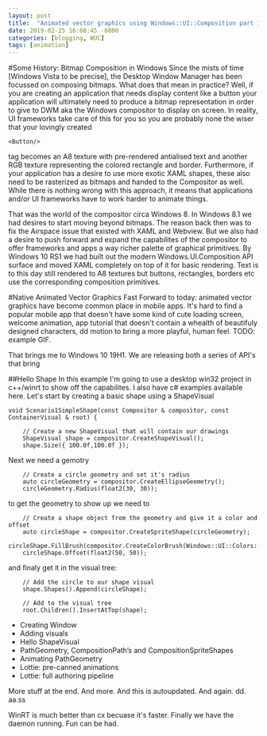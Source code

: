 ```yaml
---
layout: post
title:  "Animated vector graphics using Windows::UI::Composition part 1"
date: 2019-02-25 16:00:45 -0800
categories: [blogging, WUC]
tags: [animation]
---
```

#Some History: Bitmap Composition in Windows
Since the mists of time [Windows Vista to be precise], the Desktop Window Manager has been focussed on composing bitmaps.  What does that mean in practice? Well, if you are creating an application that needs display content like a button your application will ultimately need to produce a bitmap representation in order to give to DWM aka the Windows compositor to display on screen.  In reality, UI frameworks take care of this for you so you are probably none the wiser that your lovingly created 
```xaml
<Button/>
```
 tag becomes an A8 texture with pre-rendered antialised text and another RGB texture representing the colored rectangle and border.  Furthermore, if your application has a desire to use more exotic XAML shapes, these also need to be rasterized as bitmaps and handed to the Compositor as well.  While there is nothing wrong with this approach, it means that applications and/or UI frameworks have to work harder to animate things.

That was the world of the compositor circa Windows 8.  In Windows 8.1 we had desires to start moving beyond bitmaps.  The reason back then was to fix the Airspace issue that existed with XAML and Webview.  But we also had a desire to push forward and expand the capabilites of the compositor to offer frameworks and apps a way richer palette of graphical primitives.  By Windows 10 RS1 we had built out the modern Windows.UI.Composition API surface and moved XAML completely on top of it for basic rendering.  Text is to this day still rendered to A8 textures but buttons, rectangles, borders etc use the corresponding composition primitives.

#Native Animated Vector Graphics
Fast Forward to today: animated vector graphics have become common place in mobile apps.  It's hard to find a popular mobile app that doesn't have some kind of cute loading screen, welcome animation, app tutorial that doesn't contain a whealth of beautifuly designed characters, dd motion to bring a more playful, human feel. TODO: example GIF.

That brings me to Windows 10 19H1.  We are releasing both a series of API's that bring 

##Hello Shape 
In this example I'm going to use a desktop win32 project in c++/winrt to show off the capabilites.  I also have c# examples available here.  Let's start by creating a basic shape using a ShapeVisual


```cppwinrt
void Scenario1SimpleShape(const Compositor & compositor, const ContainerVisual & root) {

	// Create a new ShapeVisual that will contain our drawings
	ShapeVisual shape = compositor.CreateShapeVisual();
	shape.Size({ 100.0f,100.0f });
```

Next we need a gemotry

```cppwinrt
	// Create a circle geometry and set it's radius
	auto circleGeometry = compositor.CreateEllipseGeometry();
	circleGeometry.Radius(float2(30, 30));
```

to get the geometry to show up we need to 

```cppwinrt
	// Create a shape object from the geometry and give it a color and offset
	auto circleShape = compositor.CreateSpriteShape(circleGeometry);
	circleShape.FillBrush(compositor.CreateColorBrush(Windows::UI::Colors::Orange()));
	circleShape.Offset(float2(50, 50));
```

and finaly get it in the visual tree:

```cppwinrt
	// Add the circle to our shape visual
	shape.Shapes().Append(circleShape);

	// Add to the visual tree
	root.Children().InsertAtTop(shape);
```


- Creating Window
- Adding visuals
- Hello ShapeVisual
- PathGeometry, CompositionPath’s and CompositionSpriteShapes
- Animating PathGeometry
- Lottie: pre-canned animations
- Lottie: full authoring pipeline

More stuff at the end.  And more.  And this is autoupdated.  And again. dd. aa.ss


WinRT is much better than cx becuase it's faster.  Finally we have the daemon running.
Fun can be had.